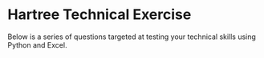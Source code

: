 # Hartree Technical Exercise

Below is a series of questions targeted at testing your technical skills using Python and Excel.


